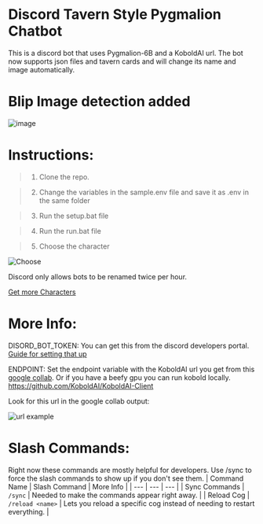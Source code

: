 # Discord Tavern Style Pygmalion Chatbot
This is a discord bot that uses Pygmalion-6B and a KoboldAI url. The bot now supports json files and tavern cards and will change its name and image automatically.


# Blip Image detection added
![image](https://i.imgur.com/VPzquLol.png)


# Instructions: 
>1. Clone the repo.

>2. Change the variables in the sample.env file and save it as .env in the same folder

>3. Run the setup.bat file

>4. Run the run.bat file

>5. Choose the character

![Choose](https://i.imgur.com/qY6ZpB8.png)

Discord only allows bots to be renamed twice per hour.

[Get more Characters](https://booru.plus/+pygmalion)
# More Info: 

DISORD_BOT_TOKEN: You can get this from the discord developers portal. [Guide for setting that up](https://rentry.org/discordbotguide)

ENDPOINT: Set the endpoint variable with the KoboldAI url you get from this [google collab](https://colab.research.google.com/drive/1ZvYq4GmjfsyIkcTQcrBhSFXs8vQLLMAS). Or if you have a beefy gpu you can run kobold locally. https://github.com/KoboldAI/KoboldAI-Client

Look for this url in the google collab output:

![url example](https://raytracing-benchmarks.are-really.cool/5utGhMj.png)

# Slash Commands: 
Right now these commands are mostly helpful for developers. Use /sync to force the slash commands to show up if you don't see them.
| Command Name   | Slash Command    | More Info                                                                               |
| ---            | ---              | ---                                                                                     |
| Sync Commands  | `/sync`          | Needed to make the commands appear right away.                                         |
| Reload Cog     | `/reload <name>` | Lets you reload a specific cog instead of needing to restart everything.               |

